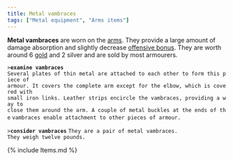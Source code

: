 ```yaml
---
title: Metal vambraces
tags: ["Metal equipment", "Arms items"]
---
```

**Metal vambraces** are worn on the [arms](arms "wikilink"). They
provide a large amount of damage absorption and slightly decrease
[offensive bonus](offensive_bonus "wikilink"). They are worth around 6
[gold](gold "wikilink") and 2 silver and are sold by most armourers.

`>`**`examine vambraces`**
`Several plates of thin metal are attached to each other to form this piece of`
`armour. It covers the complete arm except for the elbow, which is covered with`
`small iron links. Leather strips encircle the vambraces, providing a way to`
`close them around the arm. A couple of metal buckles at the ends of the`
`vambraces enable attachment to other pieces of armour.`

`>`**`consider vambraces`**
`They are a pair of metal vambraces.`
`They weigh twelve pounds.`

{% include Items.md %}
